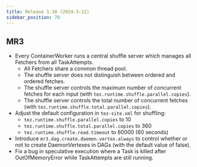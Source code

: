 ```yaml
---
title: Release 1.10 (2024-3-12)
sidebar_position: 70
---
```


## MR3
  - Every ContainerWorker runs a central shuffle server which manages all Fetchers from all TaskAttempts.
    * All Fetchers share a common thread pool.
    * The shuffle server does not distinguish between ordered and ordered fetches.
    * The shuffle server controls the maximum number of concurrent fetches for each input (with `tez.runtime.shuffle.parallel.copies`).
    * The shuffle server controls the total number of concurrent fetches (with `tez.runtime.shuffle.total.parallel.copies`).
  - Adjust the default configuration in `tez-site.xml` for shuffling:
    * `tez.runtime.shuffle.parallel.copies` to 10
    * `tez.runtime.shuffle.total.parallel.copies` to 360
    * `tez.runtime.shuffle.read.timeout` to 60000 (60 seconds)
  - Introduce `mr3.dag.create.daemon.vertex.always` to control whether or not to create DaemonVertexes in DAGs (with the default value of false).
  - Fix a bug in speculative execution where a Task is killed after OutOfMemoryError while TaskAttempts are still running.

